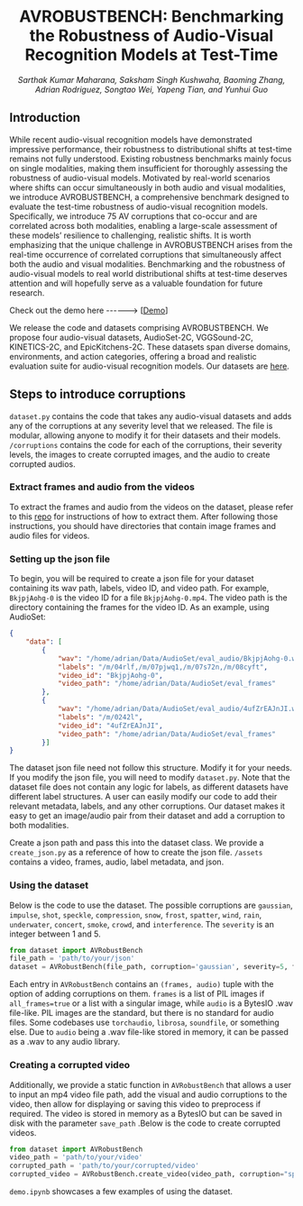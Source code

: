 <div align="center">

# AVROBUSTBENCH: Benchmarking the Robustness of Audio-Visual Recognition Models at Test-Time

<em> Sarthak Kumar Maharana, Saksham Singh Kushwaha, Baoming Zhang, Adrian Rodriguez, Songtao Wei, Yapeng Tian, and Yunhui Guo </em>
</div>

## Introduction

While recent audio-visual recognition models have demonstrated impressive performance, their robustness to distributional shifts at test-time remains not fully understood. Existing robustness benchmarks mainly focus on single modalities, making them insufficient for thoroughly assessing the robustness of audio-visual models. Motivated by real-world scenarios where shifts can occur simultaneously in both audio and visual modalities, we introduce AVROBUSTBENCH, a comprehensive benchmark designed to evaluate the test-time robustness of audio-visual recognition models. Specifically, we introduce 75 AV corruptions that co-occur and are correlated across both modalities, enabling a large-scale assessment of these models’ resilience to challenging, realistic shifts. It is worth emphasizing
that the unique challenge in AVROBUSTBENCH arises from the real-time occurrence of correlated corruptions that simultaneously affect both the audio and visual modalities. Benchmarking and the robustness of audio-visual models to real world distributional shifts at test-time deserves attention and will hopefully serve as a valuable foundation for future research.


Check out the demo here ------> [[Demo](https://www.youtube.com/watch?v=hYdcRO3BuIY&ab_channel=SarthakMaharana)]


We release the code and datasets comprising AVROBUSTBENCH. We propose four audio-visual datasets, AudioSet-2C, VGGSound-2C, KINETICS-2C, and EpicKitchens-2C. These datasets span diverse domains, environments, and action categories, offering a broad and realistic evaluation suite for audio-visual recognition models. Our datasets are [here](https://huggingface.co/datasets/sakshamsingh1/av_robust_data/tree/main).



## Steps to introduce corruptions
`dataset.py` contains the code that takes any audio-visual datasets and adds any of the corruptions at any severity level that we released. The file is modular, allowing anyone to modify it for their datasets and their models. `/corruptions` contains the code for each of the corruptions, their severity levels, the images to create corrupted images, and the audio to create corrupted audios. 

### Extract frames and audio from the videos
To extract the frames and audio from the videos on the dataset, please refer to this [repo](https://github.com/YuanGongND/cav-mae/tree/master/src/preprocess) for instructions of how to extract them. After following those instructions, you should have directories that contain image frames and audio files for videos.

### Setting up the json file
To begin, you will be required to create a json file for your dataset containing its wav path, labels, video ID, and video path. For example, `BkjpjAohg-0` is the video ID for a file `BkjpjAohg-0.mp4`. The video path is the directory containing the frames for the video ID. As an example, using AudioSet:

```json
{
    "data": [
        {
            "wav": "/home/adrian/Data/AudioSet/eval_audio/BkjpjAohg-0.wav",
            "labels": "/m/04rlf,/m/07pjwq1,/m/07s72n,/m/08cyft",
            "video_id": "BkjpjAohg-0",
            "video_path": "/home/adrian/Data/AudioSet/eval_frames"
        },
        {
            "wav": "/home/adrian/Data/AudioSet/eval_audio/4ufZrEAJnJI.wav",
            "labels": "/m/0242l",
            "video_id": "4ufZrEAJnJI",
            "video_path": "/home/adrian/Data/AudioSet/eval_frames"
        }]
}
```

The dataset json file need not follow this structure. Modify it for your needs. If you modify the json file, you will need to modify `dataset.py`. Note that the dataset file does not contain any logic for labels, as different datasets have different label structures. A user can easily modify our code to add their relevant metadata, labels, and any other corruptions. Our dataset makes it easy to get an image/audio pair from their dataset and add a corruption to both modalities. 


Create a json path and pass this into the dataset class. We provide a `create_json.py` as a reference of how to create the json file. `/assets` contains a video, frames, audio, label metadata, and json.

### Using the dataset 
Below is the code to use the dataset. The possible corruptions are `gaussian`, `impulse`, `shot`, `speckle`, `compression`, `snow`, `frost`, `spatter`, `wind`, `rain`, `underwater`, `concert`, `smoke`, `crowd`, and `interference`. The `severity` is an integer between 1 and 5.


```python
from dataset import AVRobustBench
file_path = 'path/to/your/json'
dataset = AVRobustBench(file_path, corruption='gaussian', severity=5, frame_num=4, all_frames=False)
```

Each entry in `AVRobustBench` contains an `(frames, audio)` tuple with the option of adding corruptions on them. `frames` is a list of PIL images if `all_frames=true` or a list with a singular image, while `audio` is a BytesIO .wav file-like. PIL images are the standard, but there is no standard for audio files. Some codebases use `torchaudio`, `librosa`, `soundfile`, or something else. Due to `audio` being a .wav file-like stored in memory, it can be passed as a .wav to any audio library.

### Creating a corrupted video
Additionally, we provide a static function in `AVRobustBench` that allows a user to input an mp4 video file path, add the visual and audio corruptions to the video, then allow for displaying or saving this video to preprocess if required. The video is stored in memory as a BytesIO but can be saved in disk with the parameter `save_path` .Below is the code to create corrupted videos.

```python
from dataset import AVRobustBench
video_path = 'path/to/your/video'
corrupted_path = 'path/to/your/corrupted/video'
corrupted_video = AVRobustBench.create_video(video_path, corruption="spatter", severity=5, save_path=corrupted_path)
```

`demo.ipynb` showcases a few examples of using the dataset.

